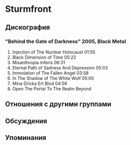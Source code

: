 # Sturmfront



## Дискография

### "Behind the Gate of Darkness" 2005, Black Metal

1. Injection of The Nuclear Holocaust 01:55  
2. Black Dimension of Time 05:22  
3. Misanthropia Inferis 06:31  
4. Eternal Path of Sadness And Depression 05:03  
5. Immolation of The Fallen Angel 03:58  
6. In The Shadow of The White Wolf 05:00  
7. Mina Dricka Ert Blod 04:56  
8. Open The Portal To The Realm Beyond 


## Отношения с другими группами


## Обсуждения


## Упоминания

